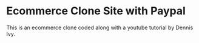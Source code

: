 # Ecommerce Clone Site with Paypal

This is an ecommerce clone coded along with a youtube tutorial by Dennis Ivy.